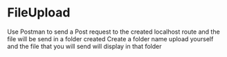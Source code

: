 # FileUpload
Use Postman to send a Post request to the created localhost route 
and the file will be send in a folder created
Create a folder name upload yourself and the file that you will send will display in that folder
